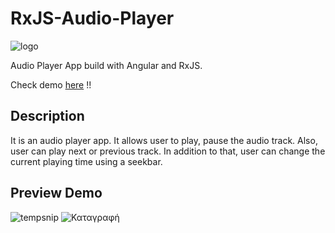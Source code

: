 # RxJS-Audio-Player
![logo](https://user-images.githubusercontent.com/32598290/98170779-48ad3b80-1ef7-11eb-8192-36c2728e1e0e.jpg)

Audio Player App build with Angular and RxJS.

Check demo [here](https://rxjs-audio-player.web.app/) !! 

## Description

It is an audio player app. It allows user to play, pause the audio track. Also, user can play next or previous track. In addition to that, user can change the current playing time using a seekbar.

## Preview Demo
![tempsnip](https://user-images.githubusercontent.com/32598290/98173282-8318d780-1efb-11eb-8a1a-a0801a1fae0d.png)
![Καταγραφή](https://user-images.githubusercontent.com/32598290/98173302-8c09a900-1efb-11eb-8d27-f1d2cb728a1a.png)

